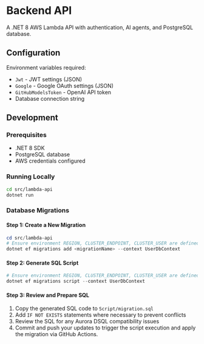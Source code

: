 # Backend API

A .NET 8 AWS Lambda API with authentication, AI agents, and PostgreSQL database.

## Configuration

Environment variables required:

- `Jwt` - JWT settings (JSON)
- `Google` - Google OAuth settings (JSON)
- `GitHubModelsToken` - OpenAI API token
- Database connection string

## Development

### Prerequisites

- .NET 8 SDK
- PostgreSQL database
- AWS credentials configured

### Running Locally

```bash
cd src/lambda-api
dotnet run
```

### Database Migrations

#### Step 1: Create a New Migration

```powershell
cd src/lambda-api
# Ensure environment REGION, CLUSTER_ENDPOINT, CLUSTER_USER are defined.
dotnet ef migrations add <migrationName> --context UserDbContext
```

#### Step 2: Generate SQL Script

```powershell
# Ensure environment REGION, CLUSTER_ENDPOINT, CLUSTER_USER are defined.
dotnet ef migrations script --context UserDbContext
```

#### Step 3: Review and Prepare SQL

1. Copy the generated SQL code to `Script/migration.sql`
2. Add `IF NOT EXISTS` statements where necessary to prevent conflicts
3. Review the SQL for any Aurora DSQL compatibility issues
4. Commit and push your updates to trigger the script execution and apply the migration via GitHub Actions.
